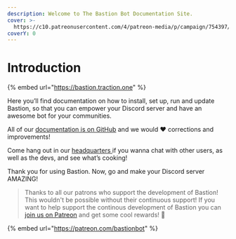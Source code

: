 ```yaml
---
description: Welcome to The Bastion Bot Documentation Site.
cover: >-
  https://c10.patreonusercontent.com/4/patreon-media/p/campaign/754397/054203172bf24aa8a91e327506769a03/eyJ3IjoxOTIwLCJ3ZSI6MX0%3D/5.gif?token-time=1670112000&token-hash=d5_rE-8YNMMTtKZycQpf0mRMgx1Gi11rz9nvh6ERCJ4%3D
coverY: 0
---
```


# Introduction

{% embed url="https://bastion.traction.one" %}

Here you’ll find documentation on how to install, set up, run and update Bastion, so that you can empower your Discord server and have an awesome bot for your communities.

All of our [documentation is on GitHub](https://github.com/TheBastionBot/BastionDocs) and we would ❤ corrections and improvements!



Come hang out in our [headquarters ](https://discord.gg/fzx8fkt)if you wanna chat with other users, as well as the devs, and see what’s cooking!

Thank you for using Bastion. Now, go and make your Discord server AMAZING!



> Thanks to all our patrons who support the development of Bastion! This wouldn't be possible without their continuous support! If you want to help support the continous development of Bastion you can [join us on Patreon](https://patreon.com/bastionbot) and get some cool rewards! 💙

{% embed url="https://patreon.com/bastionbot" %}
